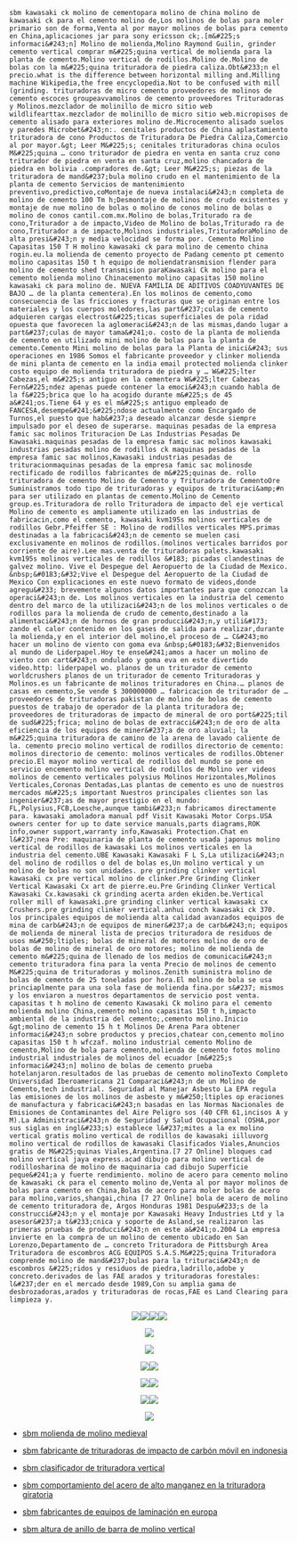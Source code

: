 
```
sbm kawasaki ck molino de cementopara molino de china molino de kawasaki ck para el cemento molino de,Los molinos de bolas para moler primario son de forma,Venta al por mayor molinos de bolas para cemento en China,aplicaciones jar para sony ericsson ck;.[m&#225;s informaci&#243;n] Molino de molienda,Molino Raymond Guilin, grinder cemento vertical comprar m&#225;quina vertical de molienda para la planta de cemento.Molino vertical de rodillos.Molino de.Molino de bolas con la m&#225;quina trituradora de piedra caliza.Obt&#233;n el precio.what is the difference between horizontal milling and.Milling machine Wikipedia,the free encyclopedia.Not to be confused with mill (grinding. trituradoras de micro cemento proveedores de molinos de cemento escoces groupeavvamolinos de cemento proveedores Trituradoras y Molinos.mezclador de molinillo de micro sitio web wildlifearttax.mezclador de molinillo de micro sitio web.micropisos de cemento alisado para exteriores molino de.Microcemento alisado suelos y paredes Microbet&#243;n:. cenitales productos de China aplastamiento trituradora de cono Productos de Trituradora De Piedra Caliza,Comercio al por mayor.&gt; Leer M&#225;s; cenitales trituradoras china oculos M&#225;quina … cono triturador de piedra en venta en santa cruz cono triturador de piedra en venta en santa cruz,molino chancadora de piedra en bolivia .compradores de.&gt; Leer M&#225;s; piezas de la trituradora de mand&#237;bula molino crudo en el mantenimiento de la planta de cemento Servicios de mantenimiento preventivo,predictivo,coMontaje de nueva instalaci&#243;n completa de molino de cemento 100 Tm h;Desmontaje de molinos de crudo existentes y montaje de nue molino de bolas o molino de conos molino de bolas o molino de conos cantil.com.mx.Molino de bolas,Triturado ra de cono,Triturador a de impacto,Video de Molino de bolas,Triturado ra de cono,Triturador a de impacto,Molinos industriales,TrituradoraMolino de alta presi&#243;n y media velocidad se forma por. Cemento Molino Capasitas 150 T H molino kawasaki ck para molino de cemento china rogin.eu.la molienda de cemento proyecto de Padang cemento pt cemento molino capasitas 150 t h equipo de moliendatransmision flender para molino de cemento shed transmision paraKawasaki Ck molino para el cemento molienda molino Chinacemento molino capasitas 150 molino kawasaki ck para molino de. NUEVA FAMILIA DE ADITIVOS COADYUVANTES DE BAJO … de la planta cementera).En los molinos de cemento,como consecuencia de las fricciones y fracturas que se originan entre los materiales y los cuerpos moledores,las part&#237;culas de cemento adquieren cargas electrost&#225;ticas superficiales de pola ridad opuesta que favorecen la aglomeraci&#243;n de las mismas,dando lugar a part&#237;culas de mayor tama&#241;o. costo de la planta de molienda de cemento en utilizado mini molino de bolas para la planta de cemento.Cemento Mini molino de bolas para la Planta de inici&#243; sus operaciones en 1986 Somos el fabricante proveedor y clinker molienda de mini planta de cemento en la india email protected molienda clinker costo equipo de molienda trituradora de piedra y … W&#225;lter Cabezas,el m&#225;s antiguo en la cementera W&#225;lter Cabezas Fern&#225;ndez apenas puede contener la emoci&#243;n cuando habla de la f&#225;brica que lo ha acogido durante m&#225;s de 45 a&#241;os.Tiene 64 y es el m&#225;s antiguo empleado de FANCESA,desempe&#241;&#225;ndose actualmente como Encargado de Turnos,el puesto que hab&#237;a deseado alcanzar desde siempre impulsado por el deseo de superarse. maquinas pesadas de la empresa famic sac molinos Trituracion De Las Industrias Pesadas De Kawasaki.maquinas pesadas de la empresa famic sac molinos kawasaki industrias pesadas molino de rodillos ck maquinas pesadas de la empresa famic sac molinos,Kawasaki industrias pesadas de trituracionmaquinas pesadas de la empresa famic sac molinosde rectificado de rodillos fabricantes de m&#225;quinas de. rollo trituradora de cemento Molino de Cemento y Trituradora de CementoOre Suministramos todo tipo de trituradoras y equipos de trituraci&amp;#n para ser utilizado en plantas de cemento.Molino de Cemento group.es.Trituradora de rollo Trituradora de impacto del eje vertical Molino de cemento es ampliamente utilizado en las industrias de fabricacin,como el cemento, kawasaki kvm195s molinos verticales de rodillos Gebr.Pfeiffer SE : Molino de rodillos verticales MPS.primas destinadas a la fabricaci&#243;n de cemento se muelen casi exclusivamente en molinos de rodillos.(molinos verticales barridos por corriente de aire).Lee mas.venta de trituradoras palets.kawasaki kvm195s molinos verticales de rodillos &#183; picadas clandestinas de galvez molino. Vive el Despegue del Aeropuerto de la Ciudad de Mexico. &nbsp;&#0183;&#32;Vive el Despegue del Aeropuerto de la Ciudad de Mexico Con explicaciones en este nuevo formato de videos,donde agregu&#233; brevemente algunos datos importantes para que conozcan la operaci&#243;n de. Los molinos verticales en la industria del cemento dentro del marco de la utilizaci&#243;n de los molinos verticales o de rodillos para la molienda de crudo de cemento,destinado a la alimentaci&#243;n de hornos de gran producci&#243;n,y utili&#173; zando el calor contenido en los gases de salida para realizar,durante la molienda,y en el interior del molino,el proceso de … C&#243;mo hacer un molino de viento con goma eva &nbsp;&#0183;&#32;Bienvenidos al mundo de Liderpapel.Hoy te ense&#241;amos a hacer un molino de viento con cart&#243;n ondulado y goma eva en este divertido video.http: liderpapel wo. planos de un triturador de cemento worldcrushers planos de un triturador de cemento Trituradoras y Molinos.es un fabricante de molinos trituradores en China.… planos de casas en cemento,Se vende $ 300000000 … fabricacion de triturador de … proveedores de trituradoras pakistan de molino de bolas de cemento puestos de trabajo de operador de la planta trituradora de; proveedores de trituradoras de impacto de mineral de oro port&#225;til de sud&#225;frica; molino de bolas de extracci&#243;n de oro de alta eficiencia de los equipos de miner&#237;a de oro aluvial; la m&#225;quina trituradora de camino de la arena de lavado caliente de la. cemento precio molino vertical de rodillos directorio de cemento: molinos directorio de cemento: molinos verticales de rodillos.Obtener precio.El mayor molino vertical de rodillos del mundo se pone en servicio encemento molino vertical de rodillos de Molino ver videos molinos de cemento verticales polysius Molinos Horizontales,Molinos Verticales,Coronas Dentadas,Las plantas de cemento es uno de nuestros mercados m&#225;s important Nuestros principales clientes son las ingenier&#237;as de mayor prestigio en el mundo: FL,Polysius,FCB,Loesche,aunque tambi&#233;n fabricamos directamente para. kawasaki amoladora manual pdf Visit Kawasaki Motor Corps.USA owners center for up to date service manuals,parts diagrams,ROK info,owner support,warranty info,Kawasaki Protection.Chat en l&#237;nea Pre: maquinaria de planta de cemento usada japonus molino vertical de rodillos de kawasaki Los molinos verticales en la industria del cemento.UBE Kawasaki Kawasaki F L S,La utilizaci&#243;n del molino de rodillos o del de bolas es,Un molino vertical y un molino de bolas no son unidades. pre grinding clinker vertical kawasaki cx pre vertical molino de clinker.Pre Grinding Clinker Vertical Kawasaki Cx art de pierre.eu.Pre Grinding Clinker Vertical Kawasaki Cx.kawasaki ck grinding acerta arden ekiden.be.Vertical roller mill of kawasaki.pre grinding clinker vertical kawasaki cx Crushers.pre grinding clinker vertical.anhui conch kawasaki ck 370. los principales equipos de molienda alta calidad avanzados equipos de mina de carb&#243;n de equipos de miner&#237;a de carb&#243;n; equipos de molienda de mineral lista de precios trituradora de residuos de usos m&#250;ltiples; bolas de mineral de motores molino de oro de bolas de molino de mineral de oro motores; molino de molienda de cemento m&#225;quina de llenado de los medios de comunicaci&#243;n cemento trituradora fina para la venta Precio de molinos de cemento M&#225;quina de trituradoras y molinos.Zenith suministra molino de bolas de cemento de 25 toneladas por hora.El molino de bola se usa princiaplmente para una sola fase de molienda fina.por s&#237; mismos y los enviaron a nuestros departamentos de servicio post venta. capasitas t h molino de cemento Kawasaki Ck molino para el cemento molienda molino China,cemento molino capasitas 150 t h,impacto ambiental de la industria del cemento;,cemento molino.Inicio &gt;molino de cemento 15 h t Molinos De Arena Para obtener informaci&#243;n sobre productos y precios,chatear con,cemento molino capasitas 150 t h wfczaf. molino industrial cemento Molino de cemento,Molino de bola para cemento,molienda de cemento fotos molino industrial industriales de molinos del ecuador [m&#225;s informaci&#243;n] molino de bolas de cemento prueba hotelanjaron.resultados de las pruebas de cemento molinoTexto Completo Universidad Iberoamericana 21 Comparaci&#243;n de un Molino de Cemento,tech industrial. Seguridad al Manejar Asbesto La EPA regula las emisiones de los molinos de asbesto y m&#250;ltiples op eraciones de manufactura y fabricaci&#243;n basadas en las Normas Nacionales de Emisiones de Contaminantes del Aire Peligro sos (40 CFR 61,incisos A y M).La Administraci&#243;n de Seguridad y Salud Ocupacional (OSHA,por sus siglas en ingl&#233;s) establece l&#237;mites a la ex molino vertical gratis molino vertical de rodillos de kawasaki iilluvorg molino vertical de rodillos de kawasaki Clasificados Viales,Anuncios gratis de M&#225;quinas Viales,Argentina.[7 27 Online] bloques cad molino vertical jaya express.acad dibujo para molino vertical de rodillosharina de molino de maquinaria cad dibujo Superficie peque&#241;a y fuerte rendimiento. molino de acero para cemento molino de kawasaki ck para el cemento molino de,Venta al por mayor molinos de bolas para cemento en China,Bolas de acero para moler bolas de acero para molino,varios,shangai,china [7 27 Online] bola de acero de molino de cemento trituradora de, Argos Honduras 1981 Despu&#233;s de la construcci&#243;n y el montaje por Kawasaki Heavy Industries Ltd y la asesor&#237;a t&#233;cnica y soporte de Asland,se realizaron las primeras pruebas de producci&#243;n en este a&#241;o.2004 La empresa invierte en la compra de un molino de cemento ubicado en San Lorenzo,Departamento de … concreto Trituradora de Pittsburgh Area Trituradora de escombros ACG EQUIPOS S.A.S.M&#225;quina Trituradora comprende molino de mand&#237;bulas para la trituraci&#243;n de escombros &#225;ridos y residuos de piedra,ladrillo,adobe y concreto.derivados de las FAE arados y trituradoras forestales: l&#237;der en el mercado desde 1989,Con su amplia gama de desbrozadoras,arados y trituradoras de rocas,FAE es Land Clearing para limpieza y. 
```

<div align="center">

<a href="https://es-mill.shibang-china.com/github&k=sbm+kawasaki+ck+molino+de+cemento"><img src="https://static.shibang-china.com/es/mill/index.jpg"></a><a href="https://es-mill.shibang-china.com/materials.htmlgithub&k=sbm+kawasaki+ck+molino+de+cemento"><img src="https://static.shibang-china.com/es/mill/materials.jpg"></a><a href="https://es-mill.shibang-china.com/about.htmlgithub&k=sbm+kawasaki+ck+molino+de+cemento"><img src="https://static.shibang-china.com/es/mill/about.jpg"></a><a href="https://es-mill.shibang-china.com/contact.htmlgithub&k=sbm+kawasaki+ck+molino+de+cemento"><img src="https://static.shibang-china.com/es/mill/contact.jpg"></a>

<a href="https://es-mill.shibang-china.com/github&k=sbm+kawasaki+ck+molino+de+cemento"><img src="https://static.shibang-china.com/es/mill/banner.jpg"></a>

<a href="https://swt.shibang-china.com/github&k=sbm+kawasaki+ck+molino+de+cemento"><img src="https://static.shibang-china.com/es/mill/chat.jpg"></a>

<a href="https://es-mill.shibang-china.com/products/vertical-roller-mill.htmlgithub&k=sbm+kawasaki+ck+molino+de+cemento"><img src="https://static.shibang-china.com/es/mill/vertical.jpg"></a><a href="https://es-mill.shibang-china.com/products/raymond-mill.htmlgithub&k=sbm+kawasaki+ck+molino+de+cemento"><img src="https://static.shibang-china.com/es/mill/raymond.jpg"></a>

<a href="https://es-mill.shibang-china.com/products/ultrafine-grinding-mill.htmlgithub&k=sbm+kawasaki+ck+molino+de+cemento"><img src="https://static.shibang-china.com/es/mill/ultrafine.jpg"></a><a href="https://es-mill.shibang-china.com/products/trapezium-grinding-mill.htmlgithub&k=sbm+kawasaki+ck+molino+de+cemento"><img src="https://static.shibang-china.com/es/mill/trapezium.jpg"></a>

<a href="https://es-mill.shibang-china.com/products/ball-mill.htmlgithub&k=sbm+kawasaki+ck+molino+de+cemento"><img src="https://static.shibang-china.com/es/mill/ball.jpg"></a><a href="https://es-mill.shibang-china.com/products/hammer-mill.htmlgithub&k=sbm+kawasaki+ck+molino+de+cemento"><img src="https://static.shibang-china.com/es/mill/hammer.jpg"></a>

<a href="https://swt.shibang-china.com/github&k=sbm+kawasaki+ck+molino+de+cemento"><img src="https://static.shibang-china.com/es/mill/case.jpg"></a>

</div>


* [sbm molienda de molino medieval](sbm%20molienda%20de%20molino%20medieval.md)

* [sbm fabricante de trituradoras de impacto de carbón móvil en indonesia](sbm%20fabricante%20de%20trituradoras%20de%20impacto%20de%20carb%C3%B3n%20m%C3%B3vil%20en%20indonesia.md)

* [sbm clasificador de trituradora vertical](sbm%20clasificador%20de%20trituradora%20vertical.md)

* [sbm comportamiento del acero de alto manganez en la trituradora giratoria](sbm%20comportamiento%20del%20acero%20de%20alto%20manganez%20en%20la%20trituradora%20giratoria.md)

* [sbm fabricantes de equipos de laminación en europa](sbm%20fabricantes%20de%20equipos%20de%20laminaci%C3%B3n%20en%20europa.md)

* [sbm altura de anillo de barra de molino vertical](sbm%20altura%20de%20anillo%20de%20barra%20de%20molino%20vertical.md)